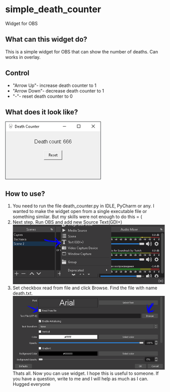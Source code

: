 # simple_death_counter
Widget for OBS
## What can this widget do?
This is a simple widget for OBS that can show the number of deaths. Can works in overlay.
## Control
* "Arrow Up"- increase death counter to 1
* "Arrow Down"- decrease death counter to 1
* "-"- reset death counter to 0
## What does it look like?
![GitHub Logo](https://github.com/Groomack/simple_death_counter/blob/main/examples/example.PNG?raw=true)
## How to use?
1. You need to run the file death_counter.py in IDLE, PyCharm or any. I wanted to make the widget open from a single executable file or something similar. But my skills were not enough to do this = (
2. Next step. Run OBS and add new Source Text(GDI+) 
![GitHub Logo](https://github.com/Groomack/simple_death_counter/blob/main/examples/2.PNG?raw=true)
4. Set checkbox read from file and click Browse. Find the file with name death.txt.
![GitHub Logo](https://github.com/Groomack/simple_death_counter/blob/main/examples/4.PNG?raw=true)  
Thats all. Now you can use widget. I hope this is useful to someone. If you have a question, write to me and I will help as much as I can. Hugged everyone
